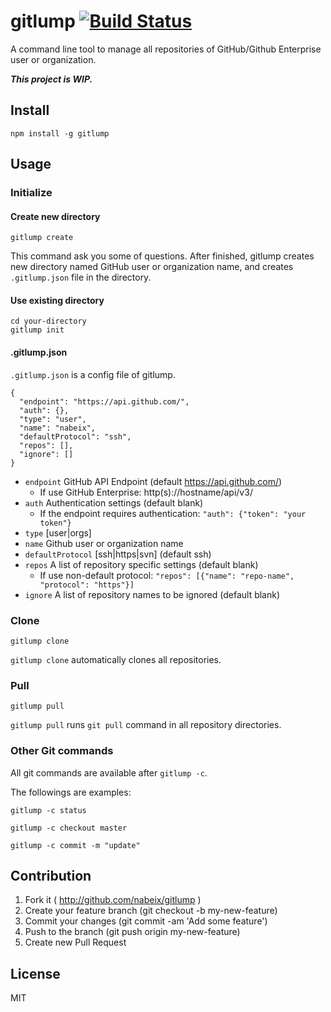 # gitlump [![Build Status](https://travis-ci.org/nabeix/gitlump.svg?branch=master)](https://travis-ci.org/nabeix/gitlump)

A command line tool to manage all repositories of GitHub/Github Enterprise user or organization.

***This project is WIP.***

## Install

```
npm install -g gitlump
```

## Usage

### Initialize

#### Create new directory

```
gitlump create
```

This command ask you some of questions.
After finished, gitlump creates new directory named GitHub user or organization name, and creates `.gitlump.json` file in the directory.


#### Use existing directory

```
cd your-directory
gitlump init
```

#### .gitlump.json

`.gitlump.json` is a config file of gitlump.

```
{
  "endpoint": "https://api.github.com/",
  "auth": {},
  "type": "user",
  "name": "nabeix",
  "defaultProtocol": "ssh",
  "repos": [],
  "ignore": []
}
```

* `endpoint` GitHub API Endpoint (default https://api.github.com/)
  * If use GitHub Enterprise: http(s)://hostname/api/v3/
* `auth` Authentication settings (default blank)
  * If the endpoint requires authentication: `"auth": {"token": "your token"}`
* `type` [user|orgs]
* `name` Github user or organization name
* `defaultProtocol` [ssh|https|svn] (default ssh)
* `repos` A list of repository specific settings (default blank)
  * If use non-default protocol: `"repos": [{"name": "repo-name", "protocol": "https"}]`
* `ignore` A list of repository names to be ignored (default blank)

### Clone

```
gitlump clone
```

`gitlump clone` automatically clones all repositories.


### Pull

```
gitlump pull
```

`gitlump pull` runs `git pull` command in all repository directories.


### Other Git commands

All git commands are available after `gitlump -c`.

The followings are examples:

```
gitlump -c status
```

```
gitlump -c checkout master
```

```
gitlump -c commit -m "update"
```

## Contribution

1. Fork it ( http://github.com/nabeix/gitlump )
2. Create your feature branch (git checkout -b my-new-feature)
3. Commit your changes (git commit -am 'Add some feature')
4. Push to the branch (git push origin my-new-feature)
5. Create new Pull Request

## License

MIT

